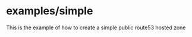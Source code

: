 examples/simple
===================================
This is the example of how to create a simple public route53 hosted zone